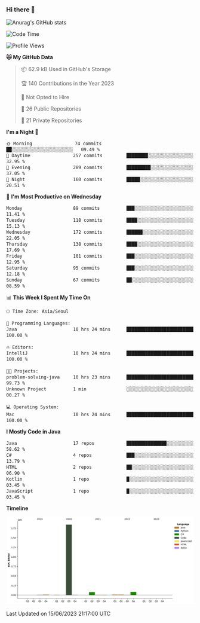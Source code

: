 ### Hi there 👋

![Anurag's GitHub stats](https://github-readme-stats.vercel.app/api?username=pllap&show_icons=true&theme=github_dark)

<!--START_SECTION:waka-->
![Code Time](http://img.shields.io/badge/Code%20Time-64%20hrs%2023%20mins-blue)

![Profile Views](http://img.shields.io/badge/Profile%20Views-8-blue)

**🐱 My GitHub Data** 

> 📦 62.9 kB Used in GitHub's Storage 
 > 
> 🏆 140 Contributions in the Year 2023
 > 
> 🚫 Not Opted to Hire
 > 
> 📜 26 Public Repositories 
 > 
> 🔑 21 Private Repositories 
 > 
**I'm a Night 🦉** 

```text
🌞 Morning                74 commits          ██░░░░░░░░░░░░░░░░░░░░░░░   09.49 % 
🌆 Daytime                257 commits         ████████░░░░░░░░░░░░░░░░░   32.95 % 
🌃 Evening                289 commits         █████████░░░░░░░░░░░░░░░░   37.05 % 
🌙 Night                  160 commits         █████░░░░░░░░░░░░░░░░░░░░   20.51 % 
```
📅 **I'm Most Productive on Wednesday** 

```text
Monday                   89 commits          ███░░░░░░░░░░░░░░░░░░░░░░   11.41 % 
Tuesday                  118 commits         ████░░░░░░░░░░░░░░░░░░░░░   15.13 % 
Wednesday                172 commits         ██████░░░░░░░░░░░░░░░░░░░   22.05 % 
Thursday                 138 commits         ████░░░░░░░░░░░░░░░░░░░░░   17.69 % 
Friday                   101 commits         ███░░░░░░░░░░░░░░░░░░░░░░   12.95 % 
Saturday                 95 commits          ███░░░░░░░░░░░░░░░░░░░░░░   12.18 % 
Sunday                   67 commits          ██░░░░░░░░░░░░░░░░░░░░░░░   08.59 % 
```


📊 **This Week I Spent My Time On** 

```text
🕑︎ Time Zone: Asia/Seoul

💬 Programming Languages: 
Java                     10 hrs 24 mins      █████████████████████████   100.00 % 

🔥 Editors: 
IntelliJ                 10 hrs 24 mins      █████████████████████████   100.00 % 

🐱‍💻 Projects: 
problem-solving-java     10 hrs 23 mins      █████████████████████████   99.73 % 
Unknown Project          1 min               ░░░░░░░░░░░░░░░░░░░░░░░░░   00.27 % 

💻 Operating System: 
Mac                      10 hrs 24 mins      █████████████████████████   100.00 % 
```

**I Mostly Code in Java** 

```text
Java                     17 repos            ███████████████░░░░░░░░░░   58.62 % 
C#                       4 repos             ███░░░░░░░░░░░░░░░░░░░░░░   13.79 % 
HTML                     2 repos             ██░░░░░░░░░░░░░░░░░░░░░░░   06.90 % 
Kotlin                   1 repo              █░░░░░░░░░░░░░░░░░░░░░░░░   03.45 % 
JavaScript               1 repo              █░░░░░░░░░░░░░░░░░░░░░░░░   03.45 % 
```



**Timeline**

![Lines of Code chart](https://raw.githubusercontent.com/pllap/pllap/main/assets/bar_graph.png)


 Last Updated on 15/06/2023 21:17:00 UTC
<!--END_SECTION:waka-->


<!--
**pllap/pllap** is a ✨ _special_ ✨ repository because its `README.md` (this file) appears on your GitHub profile.

Here are some ideas to get you started:

- 🔭 I’m currently working on ...
- 🌱 I’m currently learning ...
- 👯 I’m looking to collaborate on ...
- 🤔 I’m looking for help with ...
- 💬 Ask me about ...
- 📫 How to reach me: ...
- 😄 Pronouns: ...
- ⚡ Fun fact: ...
-->
